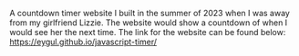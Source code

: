 A countdown timer website I built in the summer of 2023 when I was away from my girlfriend Lizzie. The website would show a countdown of when I would see her the next time.
The link for the website can be found below:
https://eygul.github.io/javascript-timer/
